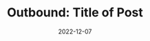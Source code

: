 ---
title: "Outbound: Title of Post"
description: >-
   Lorem ipsum dolor sit amet, consectetur adipiscing elit. Nulla in consectetur orci. Aliquam nec ante ultrices, maximus nulla ac, imperdiet dui.
date: 2022-12-07
image: https://picsum.photos/600
outbound: https://kristopherray.com
visible: true
categories:
   - Featured In
---